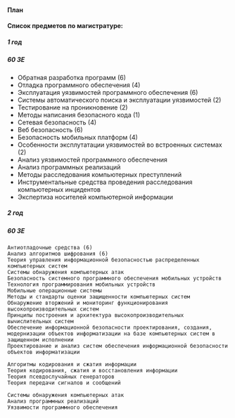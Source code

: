 #### План

#### Список предметов по магистратуре:

##### 1 год

##### 60 ЗЕ

* Обратная разработка программ (6)
* Отладка программного обеспечения (4)
* Эксплуатация уязвимостей программного обеспечения (6)
* Системы автоматического поиска и эксплуатации уязвимостей (2)
* Тестирование на проникновение (2)
* Методы написания безопасного кода (1)
* Сетевая безопасность (4)
* Веб безопасность (6)
* Безопасность мобильных платформ (4)
* Особенности эксплутатации уязвимостей во встроенных системах (2)
* Анализ уязвимостей программного обеспечения 
* Анализ программных реализаций
* Методы расследования компьютерных преступлений  
* Инструментальные средства проведения расследования компьютерных инцидентов  
* Экспертиза носителей компьютерной информации 

##### 2 год

##### 60 ЗЕ
```
Антиотладочные средства (6)
Анализ алгоритмов шифрования (6)
Теория управления информационной безопасностью распределенных компьютерных систем
Системы обнаружения компьютерных атак 
Безопасность системного программного обеспечения мобильных устройств  
Технология программирования мобильных устройств  
Мобильные операционные системы 
Методы и стандарты оценки защищенности компьютерных систем 
Обнаружение вторжений и мониторинг функционирования высокопроизводительных систем  
Принципы построения и архитектура высокопроизводительных вычислительных систем
Обеспечение информационной безопасности проектирования, создания, модернизации объектов информатизации на базе компьютерных систем в защищенном исполнении
Проектирование и анализ систем обеспечения информационной безопасности объектов информатизации 
```
```
Алгоритмы кодирования и сжатия информации 
Теория кодирования, сжатия и восстановления информации  
Теория псевдослучайных генераторов  
Теория передачи сигналов и сообщений 
```
```
Системы обнаружения компьютерных атак  
Анализ программных реализаций  
Уязвимости программного обеспечения  
```
